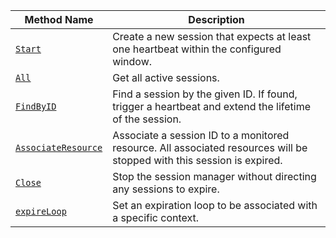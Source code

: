 Method Name | Description
----------- | -----------
[`Start`](/program/apis/sessions/#start) | Create a new session that expects at least one heartbeat within the configured window.
[`All`](/program/apis/sessions/#all) | Get all active sessions.
[`FindByID`](/program/apis/sessions/#findbyid) | Find a session by the given ID. If found, trigger a heartbeat and extend the lifetime of the session.
[`AssociateResource`](/program/apis/sessions/#associateresource) | Associate a session ID to a monitored resource. All associated resources will be stopped with this session is expired.
[`Close`](/program/apis/sessions/#close) | Stop the session manager without directing any sessions to expire.
[`expireLoop`](/program/apis/sessions/#expireloop) | Set an expiration loop to be associated with a specific context.
